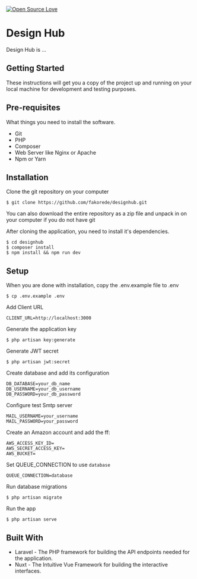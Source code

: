 [![Open Source Love](https://badges.frapsoft.com/os/v1/open-source.svg?v=103)](https://github.com/ellerbrock/open-source-badges/)

# Design Hub

Design Hub is ...

## Getting Started

These instructions will get you a copy of the project up and running on your local machine for development and testing purposes.

## Pre-requisites

What things you need to install the software.

-   Git
-   PHP
-   Composer
-   Web Server like Nginx or Apache
-   Npm or Yarn

## Installation

Clone the git repository on your computer

```
$ git clone https://github.com/fakorede/designhub.git
```

You can also download the entire repository as a zip file and unpack in on your computer if you do not have git

After cloning the application, you need to install it's dependencies.

```
$ cd designhub
$ composer install
$ npm install && npm run dev
```

## Setup

When you are done with installation, copy the .env.example file to .env

```
$ cp .env.example .env
```

Add Client URL

```
CLIENT_URL=http://localhost:3000
```

Generate the application key

```
$ php artisan key:generate
```

Generate JWT secret

```
$ php artisan jwt:secret
```

Create database and add its configuration

```
DB_DATABASE=your_db_name
DB_USERNAME=your_db_username
DB_PASSWORD=your_db_password
```

Configure test Smtp server

```
MAIL_USERNAME=your_username
MAIL_PASSWORD=your_password
```

Create an Amazon account and add the ff:

```
AWS_ACCESS_KEY_ID=
AWS_SECRET_ACCESS_KEY=
AWS_BUCKET=
```

Set QUEUE_CONNECTION to use `database`

```
QUEUE_CONNECTION=database
```

Run database migrations

```
$ php artisan migrate
```

Run the app

```
$ php artisan serve
```

## Built With

-   Laravel - The PHP framework for building the API endpoints needed for the application.
-   Nuxt - The Intuitive Vue Framework for building the interactive interfaces.